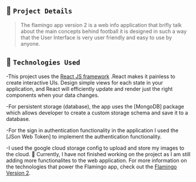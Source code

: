 ## 🧐 `Project Details`
> The flamingo app version 2 is a web info application that brifly talk about the main concepts behind football it is designed in such a way that the User Interface is very user friendly and easy to use by anyone.

## 🧐 `Technologies Used`
-This project uses the [React JS framework](https://react.org/) .React makes it painless to create interactive UIs. 
Design simple views for each state in your application, and React will efficiently update 
and render just the right components when your data changes.
    
-For persistent storage (database), the app uses the [MongoDB] package which allows developer 
to create a custom storage schema and save it to a database.
    
-For the sign in authentication functionality in the application I used the [JSon Web Token] 
to implement the authentication functionality.
    
-I used the google cloud storage config to upload and store my images to the cloud.
  🚨 Currently, I have not finished working on the project as I am still adding more functionalites to the web application.
For more information on the technologies that power the Flamingo app, check out the [Flamingo Version 2](https://github.com/wisdom882/FlamingoApp-V2).
